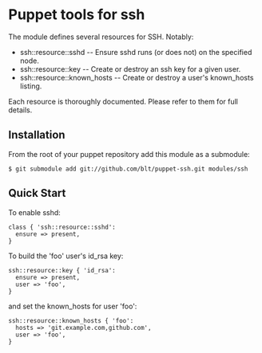# Puppet tools for ssh

The module defines several resources for SSH. Notably:

 * ssh::resource::sshd -- Ensure sshd runs (or does not) on the specified node.
 * ssh::resource::key  -- Create or destroy an ssh key for a given user.
 * ssh::resource::known_hosts -- Create or destroy a user's known_hosts listing.

Each resource is thoroughly documented. Please refer to them for full details.

## Installation

From the root of your puppet repository add this module as a submodule:

    $ git submodule add git://github.com/blt/puppet-ssh.git modules/ssh

## Quick Start

To enable sshd:

    class { 'ssh::resource::sshd':
      ensure => present,
    }

To build the 'foo' user's id_rsa key:

    ssh::resource::key { 'id_rsa':
      ensure => present,
      user => 'foo',
    }

and set the known_hosts for user 'foo':

    ssh::resource::known_hosts { 'foo':
      hosts => 'git.example.com,github.com',
      user => 'foo',
    }
